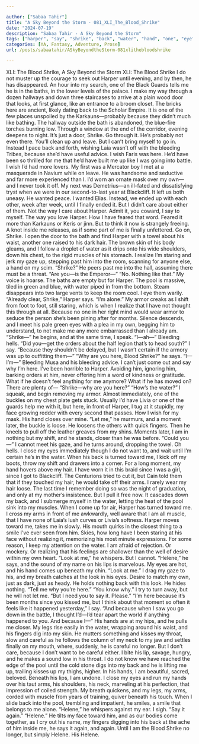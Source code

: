 ```yaml
---

author: ["Sabaa Tahir"]
title: "A Sky Beyond the Storm - 081_XLI_The_Blood_Shrike"
date: "2024-07-19"
description: "Sabaa Tahir - A Sky Beyond the Storm"
tags: ["harper", "say", "shrike", "back", "water", "hand", "one", "eye", "look", "like", "blood", "bath", "go", "bleeding", "hair", "muscle", "nothing", "pool", "come", "moment", "toward", "arm", "helene", "make", "way"]
categories: [YA, Fantasy, Adventure, Prose]
url: /posts/sabaatahir/ASkyBeyondtheStorm-081xlithebloodshrike

---
```



XLI: The Blood Shrike, A Sky Beyond the Storm
XLI: The Blood Shrike
I do not muster up the courage to seek out Harper until evening, and by then, he has disappeared. An hour into my search, one of the Black Guards tells me he is in the baths, in the lower levels of the palace.
I make my way through a dozen hallways and down three staircases to arrive at a plain wood door that looks, at first glance, like an entrance to a broom closet. The bricks here are ancient, likely dating back to the Scholar Empire. It is one of the few places unspoiled by the Karkauns—probably because they didn’t much like bathing.
The hallway outside the bath is abandoned, the blue-fire torches burning low. Through a window at the end of the corridor, evening deepens to night.
It’s just a door, Shrike. Go through it. He’s probably not even there. You’ll clean up and leave.
But I can’t bring myself to go in. Instead I pace back and forth, wishing Laia wasn’t off with the bleeding Tribes, because she’d have useful advice. I wish Faris was here. He’d have been so thrilled for me that he’d have built me up like I was going into battle.
I wish I’d had more lovers. My first was a Mercator boy I met at a masquerade in Navium while on leave. He was handsome and seductive and far more experienced than I. I’d worn an ornate mask over my own—and I never took it off. My next was Demetrius—an ill-fated and dissatisfying tryst when we were in our second-to-last year at Blackcliff. It left us both uneasy. He wanted peace. I wanted Elias. Instead, we ended up with each other, week after week, until I finally ended it.
But I didn’t care about either of them. Not the way I care about Harper.
Admit it, you coward, I say to myself. The way you love Harper.
How I have feared that word. Feared it more than Karkauns or Keris or jinn. But to think it now is strangely freeing. A knot inside me releases, as if some part of me is finally unfettered.
Go on, Shrike.
I open the door to the bath and find Harper with a towel about his waist, another one raised to his dark hair. The brown skin of his body gleams, and I follow a droplet of water as it drips onto his wide shoulders, down his chest, to the rigid muscles of his stomach.
I realize I’m staring and jerk my gaze up, stepping past him into the room, scanning for anyone else, a hand on my scim.
“Shrike?” He peers past me into the hall, assuming there must be a threat. “Are you—is the Emperor—”
“No. Nothing like that.” My voice is hoarse. The baths are empty but for Harper. The pool is massive, tiled in green and blue, with water piped in from the bottom. Steam disappears into two large vents to keep the room cool. I eye them warily.
“Already clear, Shrike,” Harper says. “I’m alone.”
My armor creaks as I shift from foot to foot, still staring, which is when I realize that I have not thought this through at all. Because no one in her right mind would wear armor to seduce the person she’s been pining after for months.
Silence descends, and I meet his pale green eyes with a plea in my own, begging him to understand, to not make me any more embarrassed than I already am.
“Shrike—” he begins, and at the same time, I speak.
“I—ah—” Bleeding hells. “Did you—get the orders about the half legion that’s to head south?” I say. “Because they shouldn’t be delayed, but I wasn’t certain if the armory was up to outfitting them—”
“Why are you here, Blood Shrike?” he says.
“I—I’m—”
Bleeding Musa and his bleeding advice. I can’t just come out and say why I’m here. I’ve been horrible to Harper. Avoiding him, ignoring him, barking orders at him, never offering him a word of kindness or gratitude. What if he doesn’t feel anything for me anymore? What if he has moved on? There are plenty of—
“Shrike—why are you here?”
“How’s the water?” I squeak, and begin removing my armor. Almost immediately, one of the buckles on my chest plate gets stuck. Usually I’d have Livia or one of the guards help me with it, but here, in front of Harper, I tug at it stupidly, my face growing redder with every second that passes. How I wish for my mask.
His hand closes over mine.
“Let me,” he murmurs, and a moment later, the buckle is loose. He loosens the others with quick fingers. Then he kneels to pull off the leather greaves from my shins. Moments later, I am in nothing but my shift, and he stands, closer than he was before.
“Could you—” I cannot meet his gaze, and he turns around, dropping the towel. Oh hells. I close my eyes immediately though I do not want to, and wait until I’m certain he’s in the water.
When his back is turned toward me, I kick off my boots, throw my shift and drawers into a corner. For a long moment, my hand hovers above my hair. I have worn it in this braid since I was a girl, since I got to Blackcliff. The Centurions tried to cut it, but Cain told them that if they touched my hair, he would take off their arms.
I rarely wear my hair loose. The last time I remember doing so was the night of graduation, and only at my mother’s insistence.
But I pull it free now. It cascades down my back, and I submerge myself in the water, letting the heat of the pool sink into my muscles. When I come up for air, Harper has turned toward me.
I cross my arms in front of me awkwardly, well aware that I am all muscle, that I have none of Laia’s lush curves or Livia’s softness.
Harper moves toward me, takes me in slowly. His mouth quirks in the closest thing to a smile I’ve ever seen from him. Skies, how long have I been staring at his face without realizing it, memorizing his most minute expressions.
For some reason, I keep my attention on the water. I am afraid of rejection. Or mockery. Or realizing that his feelings are shallower than the well of desire within my own heart.
“Look at me,” he whispers. But I cannot. “Helene,” he says, and the sound of my name on his lips is marvelous. My eyes are hot, and his hand comes up beneath my chin. “Look at me.”
I drag my gaze to his, and my breath catches at the look in his eyes. Desire to match my own, just as dark, just as heady. He holds nothing back with this look. He hides nothing.
“Tell me why you’re here.”
“You know why.” I try to turn away, but he will not let me.
“But I need you to say it. Please.”
“I’m here because it’s been months since you kissed me, but I think about that moment so often it feels like it happened yesterday,” I say. “And because when I saw you go down in the battle, I thought I’d—I’d tear apart the world if anything happened to you. And because I—”
His hands are at my hips, and he pulls me closer. My legs rise easily in the water, wrapping around his waist, and his fingers dig into my skin. He mutters something and kisses my throat, slow and careful as he follows the column of my neck to my jaw and settles finally on my mouth, where, suddenly, he is careful no longer.
But I don’t care, because I don’t want to be careful either. I bite his lip, savage, hungry, and he makes a sound low in his throat. I do not know we have reached the edge of the pool until the cold stone digs into my back and he is lifting me up, trailing kisses up my thighs, higher. In his hands, I am beautiful, sacred, beloved. Beneath his lips, I am undone.
I close my eyes and run my hands over his taut arms, his shoulders, his neck, marveling at his perfection, that impression of coiled strength. My breath quickens, and my legs, my arms, corded with muscle from years of training, quiver beneath his touch. When I slide back into the pool, trembling and impatient, he smiles, a smile that belongs to me alone.
“Helene,” he whispers against my ear.
I sigh. “Say it again.”
“Helene.” He tilts my face toward him, and as our bodies come together, as I cry out his name, my fingers digging into his back at the ache of him inside me, he says it again, and again. Until I am the Blood Shrike no longer, but simply Helene. His Helene.
